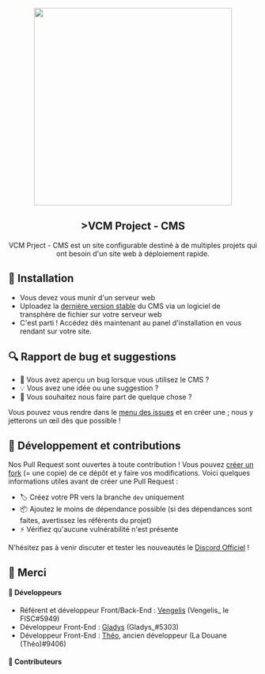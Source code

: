 <p align="center"><img width=400px src="https://vlogis-dev.ovh/vcmTitle.png"></p>
<h2 align="center">>VCM Project - CMS</h2>
<p align="center">
    VCM Prject - CMS est un site configurable destiné à de multiples projets qui ont besoin d'un site web à déploiement rapide.
</p>

## 🚀 Installation
- Vous devez vous munir d'un serveur web
- Uploadez la [dernière version stable](https://github.com/Vengelis/VCM-Project-CMS/releases) du CMS via un logiciel de transphère de fichier sur votre serveur web
- C'est parti ! Accédez dès maintenant au panel d'installation en vous rendant sur votre site.

## 🔍 Rapport de bug et suggestions
- 🐛 Vous avez aperçu un bug lorsque vous utilisez le CMS ?
- 💡 Vous avez une idée ou une suggestion ?
- 💬 Vous souhaitez nous faire part de quelque chose ?

Vous pouvez vous rendre dans le [menu des issues](https://github.com/Vengelis/VCM-Project-CMS/issues) et en créer une ; nous y jetterons un œil dès que possible !

## 🔨 Développement et contributions
Nos Pull Request sont ouvertes à toute contribution ! Vous pouvez [créer un fork](https://github.com//Vengelis/VCM-Project-CMS/fork) (= une copie) de ce dépôt et y faire vos modifications. Voici quelques informations utiles avant de créer une Pull Request :

- 🏷️ Créez votre PR vers la branche `dev` uniquement
- 📦 Ajoutez le moins de dépendance possible (si des dépendances sont faites, avertissez les référents du projet)
- ⚡️ Vérifiez qu'aucune vulnérabilité n'est présente

N'hésitez pas à venir discuter et tester les nouveautés le [Discord Officiel](https://discord.com/invite/J3dBkf4) !

## 🙏 Merci
#### 👥 Développeurs
- Référent et développeur Front/Back-End : [Vengelis](https://github.com/Vengelis) (Vengelis_ le FISC#5949)
- Développeur Front-End : [Gladys](https://github.com/Gladys86-cloud) (Gladys_#5303)
- Développeur Front-End : [Théo](https://github.com/FantomeAce), ancien développeur (La Douane (Théo)#9406)
#### 👷 Contributeurs

